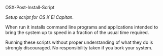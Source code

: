 OSX-Post-Install-Script

*Setup script for OS X El Capitan.*

When run it installs command line programs and applications intended to bring the system up to speed in a fraction of the usual time required.

Running these scripts without proper understanding of what they do is strongly discouraged. No responsibility taken if you bork your system.
